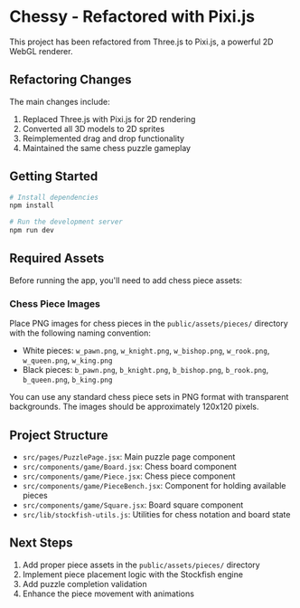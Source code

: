 # Chessy - Refactored with Pixi.js

This project has been refactored from Three.js to Pixi.js, a powerful 2D WebGL renderer.

## Refactoring Changes

The main changes include:

1. Replaced Three.js with Pixi.js for 2D rendering
2. Converted all 3D models to 2D sprites
3. Reimplemented drag and drop functionality
4. Maintained the same chess puzzle gameplay

## Getting Started

```bash
# Install dependencies
npm install

# Run the development server
npm run dev
```

## Required Assets

Before running the app, you'll need to add chess piece assets:

### Chess Piece Images

Place PNG images for chess pieces in the `public/assets/pieces/` directory with the following naming convention:

- White pieces: `w_pawn.png`, `w_knight.png`, `w_bishop.png`, `w_rook.png`, `w_queen.png`, `w_king.png`
- Black pieces: `b_pawn.png`, `b_knight.png`, `b_bishop.png`, `b_rook.png`, `b_queen.png`, `b_king.png`

You can use any standard chess piece sets in PNG format with transparent backgrounds. The images should be approximately 120x120 pixels.

## Project Structure

- `src/pages/PuzzlePage.jsx`: Main puzzle page component
- `src/components/game/Board.jsx`: Chess board component
- `src/components/game/Piece.jsx`: Chess piece component
- `src/components/game/PieceBench.jsx`: Component for holding available pieces
- `src/components/game/Square.jsx`: Board square component
- `src/lib/stockfish-utils.js`: Utilities for chess notation and board state

## Next Steps

1. Add proper piece assets in the `public/assets/pieces/` directory
2. Implement piece placement logic with the Stockfish engine
3. Add puzzle completion validation
4. Enhance the piece movement with animations
